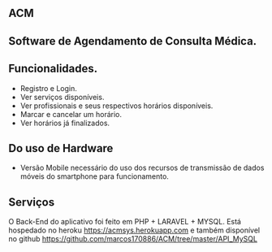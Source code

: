 ## ACM
## Software de Agendamento de Consulta Médica.

## Funcionalidades.
- Registro e Login.
- Ver serviços disponíveis.
- Ver profissionais e seus respectivos horários disponíveis.
- Marcar e cancelar um horário.
- Ver horários já finalizados.

## Do uso de Hardware
- Versão Mobile necessário do uso dos recursos de transmissão de dados móveis do smartphone para funcionamento.

## Serviços

O Back-End do aplicativo foi feito em PHP + LARAVEL + MYSQL. Está hospedado no heroku https://acmsys.herokuapp.com e também disponível no github https://github.com/marcos170886/ACM/tree/master/API_MySQL
